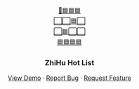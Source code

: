 <!-- Template from https://github.com/othneildrew/Best-README-Template -->
<div id="top"></div>



<!-- PROJECT LOGO -->
<br />
<div align="center">
  <a href="https://github.com/iydon/zhihu">
    🔵🟦🟦🟦<br />
    ⬜⬜🟦⬜<br />
    ⬜🟦⬜⬜<br />
    🟦🟦🟦🟦<br />
  </a>

  <h3 align="center">ZhiHu Hot List</h3>

  <p align="center">
    <a href="https://github.com/iydon/zhihu/tree/main/script">View Demo</a>
    ·
    <a href="https://github.com/iydon/zhihu/issues">Report Bug</a>
    ·
    <a href="https://github.com/iydon/zhihu/issues">Request Feature</a>
  </p>
</div>
